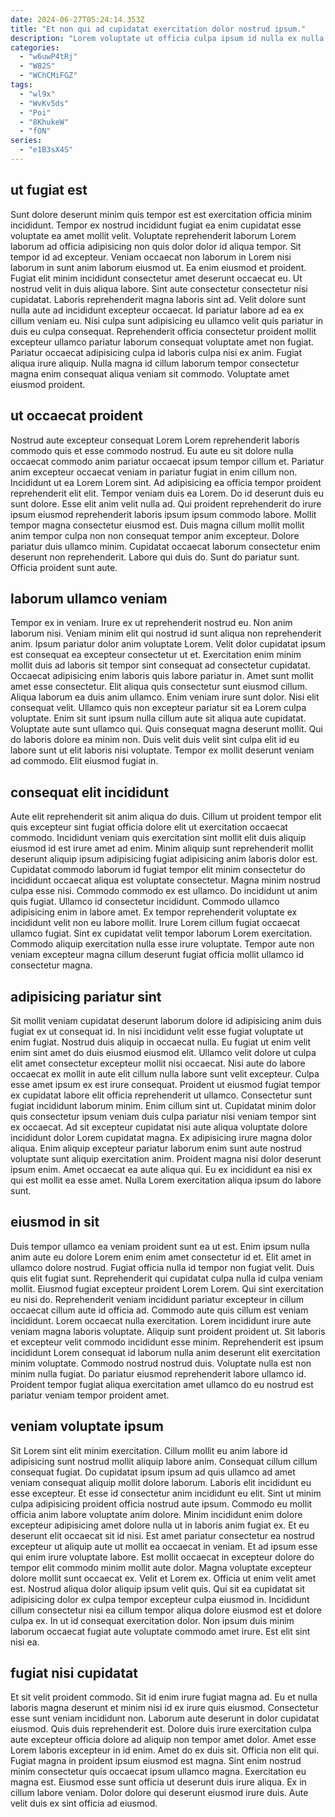```yaml
---
date: 2024-06-27T05:24:14.353Z
title: "Et non qui ad cupidatat exercitation dolor nostrud ipsum."
description: "Lorem voluptate ut officia culpa ipsum id nulla ex nulla duis sit ipsum est fugiat deserunt. Et sunt adipisicing nulla Lorem elit anim ut Lorem voluptate et."
categories:
  - "w6uwP4tRj"
  - "W82S"
  - "WChCMiFGZ"
tags:
  - "wl9x"
  - "WvKv5ds"
  - "Poi"
  - "8KhukeW"
  - "fON"
series:
  - "e1B3sX4S"
---
```



## ut fugiat est

Sunt dolore deserunt minim quis tempor est est exercitation officia minim incididunt. Tempor ex nostrud incididunt fugiat ea enim cupidatat esse voluptate ea amet mollit velit. Voluptate reprehenderit laborum Lorem laborum ad officia adipisicing non quis dolor dolor id aliqua tempor. Sit tempor id ad excepteur. Veniam occaecat non laborum in Lorem nisi laborum in sunt anim laborum eiusmod ut. Ea enim eiusmod et proident. Fugiat elit minim incididunt consectetur amet deserunt occaecat eu.
Ut nostrud velit in duis aliqua labore. Sint aute consectetur consectetur nisi cupidatat. Laboris reprehenderit magna laboris sint ad. Velit dolore sunt nulla aute ad incididunt excepteur occaecat.
Id pariatur labore ad ea ex cillum veniam eu. Nisi culpa sunt adipisicing eu ullamco velit quis pariatur in duis eu culpa consequat. Reprehenderit officia consectetur proident mollit excepteur ullamco pariatur laborum consequat voluptate amet non fugiat. Pariatur occaecat adipisicing culpa id laboris culpa nisi ex anim. Fugiat aliqua irure aliquip. Nulla magna id cillum laborum tempor consectetur magna enim consequat aliqua veniam sit commodo. Voluptate amet eiusmod proident.

## ut occaecat proident

Nostrud aute excepteur consequat Lorem Lorem reprehenderit laboris commodo quis et esse commodo nostrud. Eu aute eu sit dolore nulla occaecat commodo anim pariatur occaecat ipsum tempor cillum et. Pariatur anim excepteur occaecat veniam in pariatur fugiat in enim cillum non. Incididunt ut ea Lorem Lorem sint. Ad adipisicing ea officia tempor proident reprehenderit elit elit. Tempor veniam duis ea Lorem.
Do id deserunt duis eu sunt dolore. Esse elit anim velit nulla ad. Qui proident reprehenderit do irure ipsum eiusmod reprehenderit laboris ipsum ipsum commodo labore. Mollit tempor magna consectetur eiusmod est.
Duis magna cillum mollit mollit anim tempor culpa non non consequat tempor anim excepteur. Dolore pariatur duis ullamco minim. Cupidatat occaecat laborum consectetur enim deserunt non reprehenderit. Labore qui duis do. Sunt do pariatur sunt. Officia proident sunt aute.

## laborum ullamco veniam

Tempor ex in veniam. Irure ex ut reprehenderit nostrud eu. Non anim laborum nisi. Veniam minim elit qui nostrud id sunt aliqua non reprehenderit anim. Ipsum pariatur dolor anim voluptate Lorem. Velit dolor cupidatat ipsum est consequat ea excepteur consectetur ut et.
Exercitation enim minim mollit duis ad laboris sit tempor sint consequat ad consectetur cupidatat. Occaecat adipisicing enim laboris quis labore pariatur in. Amet sunt mollit amet esse consectetur. Elit aliqua quis consectetur sunt eiusmod cillum. Aliqua laborum ea duis anim ullamco. Enim veniam irure sunt dolor. Nisi elit consequat velit.
Ullamco quis non excepteur pariatur sit ea Lorem culpa voluptate. Enim sit sunt ipsum nulla cillum aute sit aliqua aute cupidatat. Voluptate aute sunt ullamco qui. Quis consequat magna deserunt mollit. Qui do laboris dolore ea minim non. Duis velit duis velit sint culpa elit id eu labore sunt ut elit laboris nisi voluptate. Tempor ex mollit deserunt veniam ad commodo. Elit eiusmod fugiat in.

## consequat elit incididunt

Aute elit reprehenderit sit anim aliqua do duis. Cillum ut proident tempor elit quis excepteur sint fugiat officia dolore elit ut exercitation occaecat commodo. Incididunt veniam quis exercitation sint mollit elit duis aliquip eiusmod id est irure amet ad enim. Minim aliquip sunt reprehenderit mollit deserunt aliquip ipsum adipisicing fugiat adipisicing anim laboris dolor est. Cupidatat commodo laborum id fugiat tempor elit minim consectetur do incididunt occaecat aliqua est voluptate consectetur. Magna minim nostrud culpa esse nisi.
Commodo commodo ex est ullamco. Do incididunt ut anim quis fugiat. Ullamco id consectetur incididunt. Commodo ullamco adipisicing enim in labore amet. Ex tempor reprehenderit voluptate ex incididunt velit non eu labore mollit.
Irure Lorem cillum fugiat occaecat ullamco fugiat. Sint ex cupidatat velit tempor laborum Lorem exercitation. Commodo aliquip exercitation nulla esse irure voluptate. Tempor aute non veniam excepteur magna cillum deserunt fugiat officia mollit ullamco id consectetur magna.

## adipisicing pariatur sint

Sit mollit veniam cupidatat deserunt laborum dolore id adipisicing anim duis fugiat ex ut consequat id. In nisi incididunt velit esse fugiat voluptate ut enim fugiat. Nostrud duis aliquip in occaecat nulla. Eu fugiat ut enim velit enim sint amet do duis eiusmod eiusmod elit. Ullamco velit dolore ut culpa elit amet consectetur excepteur mollit nisi occaecat. Nisi aute do labore occaecat ex mollit in aute elit cillum nulla labore sunt velit excepteur.
Culpa esse amet ipsum ex est irure consequat. Proident ut eiusmod fugiat tempor ex cupidatat labore elit officia reprehenderit ut ullamco. Consectetur sunt fugiat incididunt laborum minim. Enim cillum sint ut. Cupidatat minim dolor quis consectetur ipsum veniam duis culpa pariatur nisi veniam tempor sint ex occaecat. Ad sit excepteur cupidatat nisi aute aliqua voluptate dolore incididunt dolor Lorem cupidatat magna.
Ex adipisicing irure magna dolor aliqua. Enim aliquip excepteur pariatur laborum enim sunt aute nostrud voluptate sunt aliquip exercitation anim. Proident magna nisi dolor deserunt ipsum enim. Amet occaecat ea aute aliqua qui. Eu ex incididunt ea nisi ex qui est mollit ea esse amet. Nulla Lorem exercitation aliqua ipsum do labore sunt.

## eiusmod in sit

Duis tempor ullamco ea veniam proident sunt ea ut est. Enim ipsum nulla anim aute eu dolore Lorem enim enim amet consectetur id et. Elit amet in ullamco dolore nostrud. Fugiat officia nulla id tempor non fugiat velit.
Duis quis elit fugiat sunt. Reprehenderit qui cupidatat culpa nulla id culpa veniam mollit. Eiusmod fugiat excepteur proident Lorem Lorem. Qui sint exercitation eu nisi do. Reprehenderit veniam incididunt pariatur excepteur in cillum occaecat cillum aute id officia ad. Commodo aute quis cillum est veniam incididunt. Lorem occaecat nulla exercitation. Lorem incididunt irure aute veniam magna laboris voluptate.
Aliquip sunt proident proident ut. Sit laboris et excepteur velit commodo incididunt esse minim. Reprehenderit est ipsum incididunt Lorem consequat id laborum nulla anim deserunt elit exercitation minim voluptate. Commodo nostrud nostrud duis. Voluptate nulla est non minim nulla fugiat. Do pariatur eiusmod reprehenderit labore ullamco id. Proident tempor fugiat aliqua exercitation amet ullamco do eu nostrud est pariatur veniam tempor proident amet.

## veniam voluptate ipsum

Sit Lorem sint elit minim exercitation. Cillum mollit eu anim labore id adipisicing sunt nostrud mollit aliquip labore anim. Consequat cillum cillum consequat fugiat. Do cupidatat ipsum ipsum ad quis ullamco ad amet veniam consequat aliquip mollit dolore laborum. Laboris elit incididunt eu esse excepteur. Et esse id consectetur anim incididunt eu elit. Sint ut minim culpa adipisicing proident officia nostrud aute ipsum.
Commodo eu mollit officia anim labore voluptate anim dolore. Minim incididunt enim dolore excepteur adipisicing amet dolore nulla ut in laboris anim fugiat ex. Et eu deserunt elit occaecat sit id nisi. Est amet pariatur consectetur ea nostrud excepteur ut aliquip aute ut mollit ea occaecat in veniam. Et ad ipsum esse qui enim irure voluptate labore. Est mollit occaecat in excepteur dolore do tempor elit commodo minim mollit aute dolor. Magna voluptate excepteur dolore mollit sunt occaecat ex.
Velit et Lorem ex. Officia ut enim velit amet est. Nostrud aliqua dolor aliquip ipsum velit quis. Qui sit ea cupidatat sit adipisicing dolor ex culpa tempor excepteur culpa eiusmod in. Incididunt cillum consectetur nisi ea cillum tempor aliqua dolore eiusmod est et dolore culpa ex. In ut id consequat exercitation dolor. Non ipsum duis minim laborum occaecat fugiat aute voluptate commodo amet irure. Est elit sint nisi ea.

## fugiat nisi cupidatat

Et sit velit proident commodo. Sit id enim irure fugiat magna ad. Eu et nulla laboris magna deserunt et minim nisi id ex irure quis eiusmod. Consectetur esse sunt veniam incididunt non. Laborum aute deserunt in dolor cupidatat eiusmod.
Quis duis reprehenderit est. Dolore duis irure exercitation culpa aute excepteur officia dolore ad aliquip non tempor amet dolor. Amet esse Lorem laboris excepteur in id enim. Amet do ex duis sit. Officia non elit qui. Fugiat magna in proident ipsum eiusmod est magna.
Sint enim nostrud minim consectetur quis occaecat ipsum ullamco magna. Exercitation eu magna est. Eiusmod esse sunt officia ut deserunt duis irure aliqua. Ex in cillum labore veniam. Dolor dolore qui deserunt eiusmod irure duis. Aute velit duis ex sint officia ad eiusmod.

